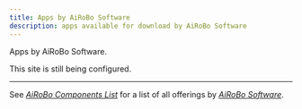 ```yaml
---
title: Apps by AiRoBo Software
description: apps available for download by AiRoBo Software
---
```

Apps by AiRoBo Software.

This site is still being configured.

---
See [*AiRoBo Components List*](https://airobo.site) for a list of all offerings by [*AiRoBo Software*](https://airobo.software).
